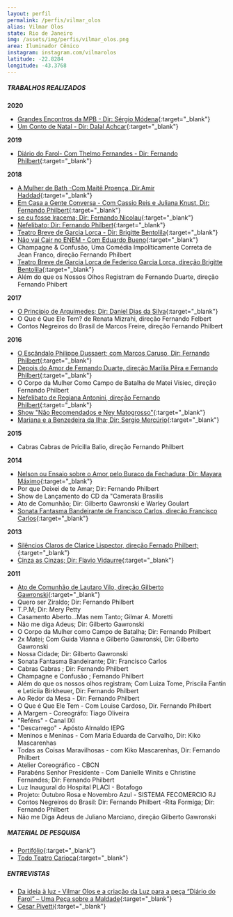 ```yaml
---
layout: perfil
permalink: /perfis/vilmar_olos
alias: Vilmar Olos
state: Rio de Janeiro
img: /assets/img/perfis/vilmar_olos.png
area: Iluminador Cênico
instagram: instagram.com/vilmarolos
latitude: -22.8284
longitude: -43.3768
---
```


##### **TRABALHOS REALIZADOS**

**2020**

- [Grandes Encontros da MPB - Dir: Sérgio Módena](https://www.youtube.com/watch?v=VGwZHOWifcI){:target="_blank"}
- [Um Conto de Natal - Dir: Dalal Achcar](https://www.youtube.com/watch?v=2Jw5irCqGLA){:target="_blank"}

**2019**

- [Diário do Farol- Com Thelmo Fernandes - Dir: Fernando Philbert](https://www.youtube.com/watch?v=PvarTNjQU7A){:target="_blank"}

**2018**

- [A Mulher de Bath -Com Maitê Proença,  Dir.Amir Haddad](https://www.youtube.com/watch?v=45Yi7YaF3BE){:target="_blank"}
- [Em Casa a Gente Conversa - Com Cassio Reis e Juliana Knust, Dir: Fernando Philbert](https://www.youtube.com/watch?v=aSBxZIzPaTg){:target="_blank"}
- [se eu fosse Iracema; Dir: Fernando Nicolau](https://www.youtube.com/watch?v=8MD0Fi-MLcc){:target="_blank"}
- [Nefelibato; Dir: Fernando Philbert](https://www.youtube.com/watch?v=SjuqYEY6vHw){:target="_blank"}
- [Teatro Breve de Garcia Lorca - Dir: Brigitte Bentolila](https://www.youtube.com/watch?v=VHBDQY3i6Fc){:target="_blank"}
- [Não vai Cair no ENEM - Com Eduardo Bueno](https://www.youtube.com/channel/UCQRPDZMSwXFEDS67uc7kId){:target="_blank"}
- Champagne & Confusão, Uma Comédia Impolíticamente Correta de Jean Franco, direção Fernando Philbert
- [Teatro Breve de Garcia Lorca de Federico Garcia Lorca, direção Brigitte Bentolila](http://www.todoteatrocarioca.com.br/espetaculo/14838/teatro-breve-de-garcia-lorca){:target="_blank"}
- Além do que os Nossos Olhos Registram de Fernando Duarte, direção Fernando Phibert

**2017**

- [O Princípio de Arquimedes; Dir: Daniel Dias da Silva](https://www.youtube.com/watch?v=OBGTk7waEWM){:target="_blank"}
- O Que é Que Ele Tem? de Renata Mizrahi, direção Fernando Felbert
- Contos Negreiros do Brasil de Marcos Freire, direção Fernando Philbert

**2016**

- [O Escândalo Philippe Dussaert; com Marcos Caruso, Dir: Fernando Philbert](https://www.youtube.com/watch?v=y7yrl6B_xSY){:target="_blank"}
- [Depois do Amor de Fernando Duarte,  direção Marília Pêra  e Fernando Philbert](https://www.youtube.com/watch?v=QZ5kCQr_CBY){:target="_blank"}
- O Corpo da Mulher Como Campo de Batalha de Matei Visiec, direção Fernando Philbert
- [Nefelibato de Regiana Antonini, direção Fernando Philbert](https://www.youtube.com/watch?v=8_Vf-YpOWps){:target="_blank"}
- [Show "Não Recomendados e Ney Matogrosso"](https://www.youtube.com/watch?v=mdpoYyirwVs){:target="_blank"}
- [Mariana e a Benzedeira da Ilha; Dir: Sergio Mercúrio](https://www.youtube.com/watch?v=izJLHO3_Eu4){:target="_blank"}

**2015**

- Cabras Cabras de Pricilla Balio, direção Fernando Philbert

**2014**

- [Nelson ou Ensaio sobre o Amor pelo Buraco da Fechadura; Dir: Mayara Máximo](https://www.youtube.com/watch?v=k_wf6CL9l_o){:target="_blank"}
- Por que Deixei de te Amar; Dir: Fernando Philbert
- Show de Lançamento do CD da "Camerata Brasilis
- Ato de Comunhão; Dir: Gilberto Gawronski e Warley Goulart
- [Sonata Fantasma Bandeirante de Francisco Carlos, direção Francisco Carlos](https://www.youtube.com/watch?v=7_3t4I9Iz2w){:target="_blank"}

**2013**

- [Silêncios Claros de Clarice Lispector, direção Fernado Philbert;](https://www.youtube.com/watch?v=xfRdyl0Ylvo){:target="_blank"}
- [Cinza as Cinzas; Dir: Flavio Vidaurre](https://www.youtube.com/watch?v=wAkL5u4mezs){:target="_blank"}

**2011**

- [Ato de Comunhão de Lautaro Vilo, direção Gilberto Gawronski](https://www.youtube.com/watch?v=xCtRHWU3fzw){:target="_blank"}
- Quero ser Ziraldo; Dir: Fernando Philbert
- T.P.M; Dir: Mery Petty
- Casamento Aberto...Mas nem Tanto; Gilmar A. Moretti
- Não me diga Adeus; Dir: Gilberto Gawronski
- O Corpo da Mulher como Campo de Batalha; Dir: Fernando Philbert
- 2x Matei; Com Guida Vianna e Gilberto Gawronski, Dir: Gilberto Gawronski
- Nossa Cidade; Dir: Gilberto Gawronski
- Sonata Fantasma  Bandeirante; Dir: Francisco Carlos
- Cabras Cabras ; Dir: Fernando Philbert
- Champagne e Confusão ; Fernando Philbert
- Além do que os nossos olhos registram; Com Luiza Tome, Priscila Fantin e Leticiia Birkheuer, Dir: Fernando Philbert
- Ao Redor da Mesa - Dir: Fernando Philbert
- O Que é Que Ele Tem - Com Louise Cardoso, Dir. Fernando Philbert
- A Margem - Coreográfo: Tiago Oliveira
- "Reféns" - Canal IXI
- "Descarrego" - Apósto Alrnaldo IEPG
- Meninos e Meninas - Com Maria Eduarda de Carvalho, Dir: Kiko Mascarenhas
- Todas as Coisas Maravilhosas - com Kiko Mascarenhas, Dir: Fernando Philbert
- Atelier Coreográfico - CBCN
- Parabéns Senhor Presidente - Com Danielle Winits e Christine Fernandes; Dir: Fernando Philbert
- Luz Inaugural do Hospital PLACI - Botafogo
- Projeto: Outubro Rosa e Novembro Azul - SISTEMA FECOMERCIO RJ
- Contos Negreiros do Brasil: Dir: Fernando Philbert
-Rita Formiga; Dir: Fernando Philbert
- Não me Diga Adeus de Juliano Marciano, direção Gilberto Gawronski

##### **MATERIAL DE PESQUISA**

- [Portifólio](https://vilmarolos.wixsite.com/iluminacao/projetos-1){:target="_blank"}
- [Todo Teatro Carioca](http://www.todoteatrocarioca.com.br/pessoa/13657/vilmar-olos){:target="_blank"}

##### **ENTREVISTAS**

- [Da ideia à luz - Vilmar Olos e a criação da Luz para a peça “Diário do Farol” – Uma Peça sobre a Maldade](https://www.youtube.com/watch?v=elt7bezc0PY){:target="_blank"}
- [Cesar Pivetti](https://www.youtube.com/watch?v=xNTT-t4Lw5I){:target="_blank"}
